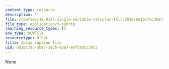 ```yaml
---
content_type: resource
description: ''
file: /courses/18-01sc-single-variable-calculus-fall-2010/6d1bc7ac3be71e3b92a7e6fc8dcc5dc5_HaOHUfymsuk.srt
file_type: application/x-subrip
learning_resource_types: []
ocw_type: OCWFile
resourcetype: Other
title: 3play caption file
uid: 6d1bc7ac-3be7-1e3b-92a7-e6fc8dcc5dc5
---
```

None

